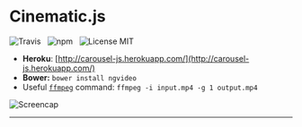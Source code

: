 # Cinematic.js

![Travis](http://img.shields.io/travis/Wildhoney/Carousel.js.svg?style=flat)
&nbsp;
![npm](http://img.shields.io/npm/v/carousel.svg?style=flat)
&nbsp;
![License MIT](http://img.shields.io/badge/License-MIT-lightgrey.svg?style=flat)

* **Heroku**: [http://carousel-js.herokuapp.com/](http://carousel-js.herokuapp.com/)
* **Bower:** `bower install ngvideo`
* Useful [`ffmpeg`](https://www.ffmpeg.org/) command: `ffmpeg -i input.mp4 -g 1 output.mp4`

![Screencap](http://i.imgur.com/XrMDCcY.gif)

---